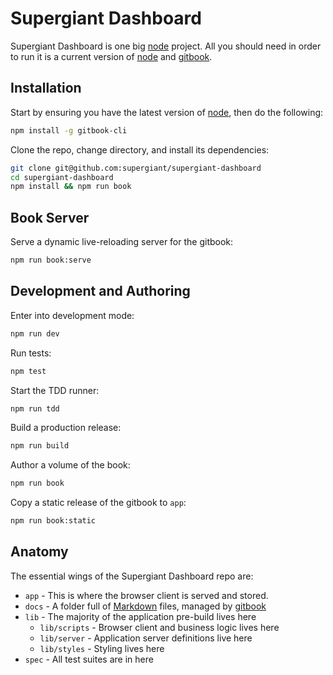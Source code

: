 # Supergiant Dashboard

Supergiant Dashboard is one big [node][nodejs] project.  All you should need in order to run it is a current version of [node][nodejs] and [gitbook][gitbook].

## Installation

Start by ensuring you have the latest version of [node][nodejs], then do the following:

```bash
npm install -g gitbook-cli
```

Clone the repo, change directory, and install its dependencies:

```bash
git clone git@github.com:supergiant/supergiant-dashboard
cd supergiant-dashboard
npm install && npm run book
```

## Book Server

Serve a dynamic live-reloading server for the gitbook:

```bash
npm run book:serve
```

## Development and Authoring

Enter into development mode:

```bash
npm run dev
```

Run tests:

```bash
npm test
```

Start the TDD runner:

```bash
npm run tdd
```

Build a production release:

```bash
npm run build
```

Author a volume of the book:

```bash
npm run book
```

Copy a static release of the gitbook to `app`:

```bash
npm run book:static
```

## Anatomy

The essential wings of the Supergiant Dashboard repo are:

* `app` - This is where the browser client is served and stored.
* `docs` - A folder full of [Markdown][markdown] files, managed by [gitbook][gitbook]
* `lib` - The majority of the application pre-build lives here
  * `lib/scripts` - Browser client and business logic lives here
  * `lib/server` - Application server definitions live here
  * `lib/styles` - Styling lives here
* `spec` - All test suites are in here

[markdown]: http://localhost
[gitbook]: http://localhost
[nodejs]: http://localhost
